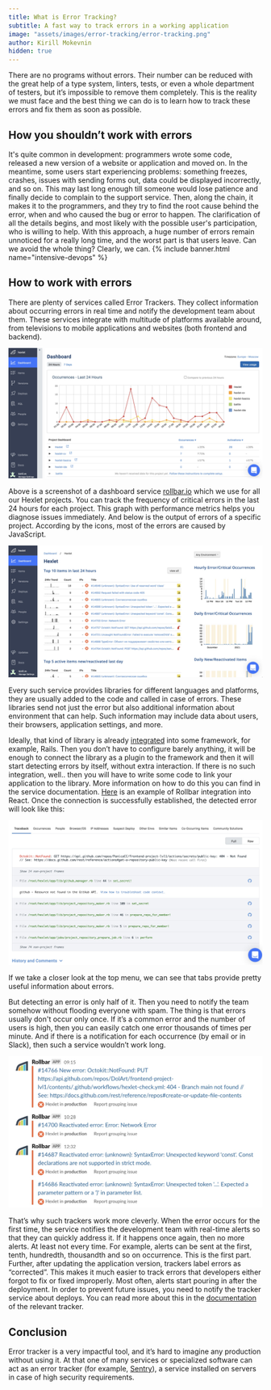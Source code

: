 ```yaml
---
title: What is Error Tracking?
subtitle: A fast way to track errors in a working application
image: "assets/images/error-tracking/error-tracking.png"
author: Kirill Mokevnin
hidden: true
---
```


There are no programs without errors. Their number can be reduced with the great help of a type system, linters, tests, or even a whole department of testers, but it’s impossible to remove them completely. This is the reality we must face and the best thing we can do is to learn how to track these errors and fix them as soon as possible.

## How you shouldn’t work with errors

It's quite common in development: programmers wrote some code, released a new version of a website or application and moved on. In the meantime, some users start experiencing problems: something freezes, crashes, issues with sending forms out, data could be displayed incorrectly, and so on. This may last long enough till someone would lose patience and finally decide to complain to the support service. Then, along the chain, it makes it to the programmers, and they try to find the root cause behind the error, when and who caused the bug or error to happen. The clarification of all the details begins, and most likely with the possible user's participation, who is willing to help. With this approach, a huge number of errors remain unnoticed for a really long time, and the worst part is that users leave. Can we avoid the whole thing? Clearly, we can.
{% include banner.html name="intensive-devops" %}

## How to work with errors

There are plenty of services called Error Trackers. They collect information about occurring errors in real time and notify the development team about them. These services integrate with multitude of platforms available around, from televisions to mobile applications and websites (both frontend and backend).

![Rollbar Dashboard](/assets/images/error-tracking/rollbar-dashboard.jpg)

Above is a screenshot of a dashboard service [rollbar.io](https://rollbar.io/) which we use for all our Hexlet projects. You can track the frequency of critical errors in the last 24 hours for each project. This graph with performance metrics helps you diagnose issues immediately. And below is the output of errors of a specific project. According by the icons, most of the errors are caused by JavaScript.

![Rollbar Project](/assets/images/error-tracking/rollbar-project.jpg)

Every such service provides libraries for different languages and platforms, they are usually added to the code and called in case of errors. These libraries send not just the error but also additional information about environment that can help. Such information may include data about users, their browsers, application settings, and more.

Ideally, that kind of library is already [integrated](https://docs.rollbar.com/docs/rails) into some framework, for example, Rails. Then you don’t have to configure barely anything, it will be enough to connect the library as a plugin to the framework and then it will start detecting errors by itself, without extra interaction. If there is no such integration, well.. then you will have to write some code to link your application to the library. More information on how to do this you can find in the service documentation. [Here](https://docs.rollbar.com/docs/react) is an example of Rollbar integration into React. Once the connection is successfully established, the detected error will look like this:

![Rollbar Error](/assets/images/error-tracking/rollbar-error.jpg)

If we take a closer look at the top menu, we can see that tabs provide pretty useful information about errors.

But detecting an error is only half of it. Then you need to notify the team somehow without flooding everyone with spam. The thing is that errors usually don't occur only once. If it’s a common error and the number of users is high, then you can easily catch one error thousands of times per minute. And if there is a notification for each occurrence (by email or in Slack), then such a service wouldn’t work long.

![Rollbar Error](/assets/images/error-tracking/rollbar-notifications.jpg)

That’s why such trackers work more cleverly. When the error occurs for the first time, the service notifies the development team with real-time alerts so that they can quickly address it. If it happens once again, then no more alerts. At least not every time. For example, alerts can be sent at the first, tenth, hundredth, thousandth and so on occurrence. This is the first part. Further, after updating the application version, trackers label errors as “corrected”. This makes it much easier to track errors that developers either forgot to fix or fixed improperly. Most often, alerts start pouring in after the deployment. In order to prevent future issues, you need to notify the tracker service about deploys. You can read more about this in the [documentation](https://docs.rollbar.com/docs/deploy-tracking) of the relevant tracker.

## Conclusion

Error tracker is a very impactful tool, and it’s hard to imagine any production without using it. At that one of many services or specialized software can act as an error  tracker (for example, [Sentry](https://github.com/getsentry/sentry)), a service installed on servers in case of high security requirements.
